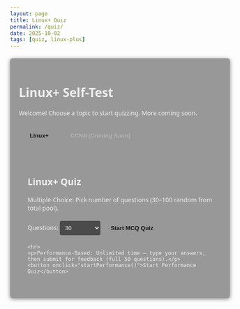 ```yaml
---
layout: page
title: Linux+ Quiz
permalink: /quiz/
date: 2025-10-02
tags: [quiz, linux-plus]
---
```


<div id="quiz-app" class="quiz-container">
  <h1>Linux+ Self-Test</h1>
  <p>Welcome! Choose a topic to start quizzing. More coming soon.</p>

  <!-- Topic Tabs -->
  <div class="topic-tabs">
    <button class="tab-btn active" data-topic="linux-plus" onclick="switchTopic('linux-plus')">Linux+</button>
    <button class="tab-btn" data-topic="ccna" onclick="switchTopic('ccna')" disabled>CCNA (Coming Soon)</button>
  </div>

  <div id="linux-plus-tab" class="tab-content active">
    <h2>Linux+ Quiz</h2>
    <p>Multiple-Choice: Pick number of questions (30–100 random from total pool).</p>
    <label for="mcq-count">Questions: </label>
    <select id="mcq-count">
      <option value="30">30</option>
      <option value="50">50</option>
      <option value="100">100 (Full)</option>
    </select>
    <button onclick="startMCQ()">Start MCQ Quiz</button>

    <hr>
    <p>Performance-Based: Unlimited time — type your answers, then submit for feedback (full 50 questions).</p>
    <button onclick="startPerformance()">Start Performance Quiz</button>

  </div>

  <div id="ccna-tab" class="tab-content">
    <p>CCNA quiz coming soon! In the meantime, check my <a href="/about/">goals</a> for the full roadmap.</p>
  </div>

  <!-- Quiz Area -->
  <div id="quiz-area" style="display:none;"></div>
  <div id="results" style="display:none;"></div>
</div>

<style>
:root {
  --btn-bg: var(--theme-accent);
  --btn-hover: color-mix(in srgb, var(--theme-accent) 70%, black);
  --correct: #20c997;
  --incorrect: #e83e8c;
  --bg-light: rgba(255, 255, 255, 0.05);
  --border-light: var(--theme-accent);
  --text-muted: rgba(255, 255, 255, 0.7);
}

.quiz-container {
  max-width: 800px;
  margin: 20px auto;
  padding: 20px;
  background: rgba(0, 0, 0, 0.4);
  border: 1px solid var(--theme-border);
  border-radius: 6px;
  box-shadow: 0 2px 10px rgba(0, 0, 0, 0.5);
  color: #eee;
  font-family: "Segoe UI", sans-serif;
}

.quiz-container .topic-tabs {
  display: flex;
  margin: 20px 0;
  border-bottom: 1px solid var(--theme-border);
}
.quiz-container .tab-btn {
  padding: 10px 20px;
  background: transparent;
  border: 1px solid var(--theme-border);
  border-bottom: none;
  cursor: pointer;
  color: #ddd;
  transition: background 0.3s ease, color 0.3s ease;
}
.quiz-container .tab-btn.active {
  background: var(--theme-accent);
  color: #111;
  font-weight: bold;
}
.quiz-container .tab-btn:hover:not(:disabled) {
  background: rgba(255, 255, 255, 0.1);
}
.quiz-container .tab-btn:disabled {
  opacity: 0.4;
  cursor: not-allowed;
}
.quiz-container .tab-content {
  padding: 20px;
  border: 1px solid var(--theme-border);
  border-top: none;
}
.quiz-container .tab-content:not(.active) {
  display: none;
}

/* Question Styles */
.quiz-container .question {
  margin-bottom: 20px;
  padding: 15px;
  border-left: 4px solid var(--border-light);
  background: rgba(255, 255, 255, 0.05);
  border-radius: 0 4px 4px 0;
  transition: background 0.3s ease, border-color 0.3s ease;
}
.quiz-container .question.correct {
  border-left-color: var(--correct);
  background: rgba(32, 201, 151, 0.2);
  color: #d4ffd4;
}
.quiz-container .question.incorrect {
  border-left-color: var(--incorrect);
  background: rgba(232, 62, 140, 0.2);
  color: #ffd6e5;
}

.quiz-container .options {
  list-style: none;
  padding: 0;
}
.quiz-container .options li {
  margin: 10px 0;
}

.quiz-container input[type="radio"],
.quiz-container textarea {
  margin-right: 10px;
  width: auto;
}
.quiz-container textarea {
  width: 100%;
  background: rgba(0,0,0,0.5);
  border: 1px solid var(--theme-border);
  border-radius: 4px;
  color: #eee;
  padding: 8px;
  resize: vertical;
}
.quiz-container select {
  background: rgba(0,0,0,0.5);
  border: 1px solid var(--theme-border);
  border-radius: 4px;
  color: #eee;
  padding: 8px;
}

.quiz-container button {
  background: var(--btn-bg);
  color: #111;
  padding: 10px 15px;
  border: none;
  border-radius: 3px;
  cursor: pointer;
  margin: 5px;
  font-weight: bold;
  transition: background 0.3s ease, transform 0.2s ease;
}
.quiz-container button:hover {
  background: var(--btn-hover);
  transform: translateY(-2px);
}

.quiz-container .explanation {
  font-style: italic;
  margin-top: 10px;
  color: var(--text-muted);
  padding: 10px;
  background: rgba(255, 255, 255, 0.08);
  border-radius: 3px;
}

.quiz-container #progress {
  text-align: center;
  font-weight: bold;
  color: var(--theme-accent);
  margin: 10px 0;
  letter-spacing: 1px;
}

@media (max-width: 600px) {
  .quiz-container .topic-tabs {
    flex-direction: column;
  }
  .quiz-container .tab-btn {
    margin-right: 0;
    border-radius: 0;
  }
}
</style>

<script>
const topics = {
  'linux-plus': {
    mcq: [
      {
        question: "A system administrator is troubleshooting a server that fails to start. After POST completes, the screen goes blank. The admin suspects the first bootloader stage is corrupt. On an MBR system, where is it located?",
        options: ["In /boot", "In the Master Boot Record (MBR)", "As a file in /", "In swap"],
        answer: 1,
        explanation: "The initial bootloader stage (first 446 bytes) resides in the Master Boot Record (sector 0)."
      },
      {
        question: "During boot, an admin interrupts the process to select different kernels. Which component provides this menu?",
        options: ["systemd init process", "BIOS/UEFI", "GRUB 2 bootloader", "initramfs image"],
        answer: 2,
        explanation: "GRUB 2 displays a menu after POST, allowing kernel selection or parameter editing."
      }
    ],
    performance: [
      {
        question: "At a GRUB rescue prompt, locate the root filesystem and boot manually.",
        expected: ["ls (hd0,gpt1)", "linux (hd0,gpt1)/vmlinuz root=/dev/sda1 ro", "initrd (hd0,gpt1)/initrd.img", "boot"],
        explanation: "Commands: `ls` → identify partition, `linux` → load kernel, `initrd` → load initramfs, `boot` → start."
      },
      {
        question: "A RISC-V server fails POST because RAID HBA driver missing in initramfs. Which tool rebuilds it?",
        expected: ["dracut"],
        explanation: "`dracut` rebuilds initramfs and includes all needed modules like RAID drivers."
      }
    ]
  },
  'ccna': { mcq: [], performance: [] }
};

let currentQuiz = { type: '', questions: [], current: 0, userAnswers: [] };

document.addEventListener('DOMContentLoaded', () => updateThemeStyles());
let observer = new MutationObserver(() => { updateThemeStyles(); });
observer.observe(document.body, { attributes: true, attributeFilter: ['class'] });

function updateThemeStyles() {}

function switchTopic(topic) {
  if (topic === 'ccna' && topics.ccna.mcq.length === 0) return;
  document.querySelectorAll('.tab-btn').forEach(btn => btn.classList.remove('active'));
  event.target.classList.add('active');
  document.querySelectorAll('.tab-content').forEach(c => c.classList.remove('active'));
  document.getElementById(topic + '-tab').classList.add('active');
}

function startMCQ() {
  const count = Math.min(parseInt(document.getElementById('mcq-count').value), topics['linux-plus'].mcq.length);
  const allQ = topics['linux-plus'].mcq;
  currentQuiz = { type: 'mcq', questions: shuffle([...allQ]).slice(0, count), current: 0, userAnswers: new Array(count).fill(-1) };
  showQuestion();
  document.getElementById('quiz-area').style.display = 'block';
  document.getElementById('results').style.display = 'none';
}

function startPerformance() {
  const allQ = topics['linux-plus'].performance;
  currentQuiz = { type: 'performance', questions: shuffle([...allQ]), current: 0, userAnswers: [] };
  showQuestion();
  document.getElementById('quiz-area').style.display = 'block';
  document.getElementById('results').style.display = 'none';
}

function showQuestion() {
  const q = currentQuiz.questions[currentQuiz.current];
  let html = `<div class="question" id="question-${currentQuiz.current}">
                <h3>Q${currentQuiz.current + 1}: ${q.question}</h3>`;

  if (currentQuiz.type === 'mcq') {
    html += `<ul class="options">
      ${q.options.map((opt, i) => `
        <li><input type="radio" name="q${currentQuiz.current}" value="${i}"> ${opt}</li>`).join('')}
    </ul>`;
  } else {
    const userAns = currentQuiz.userAnswers[currentQuiz.current] || '';
    html += `<textarea rows="4" placeholder="Enter your answer...">${userAns}</textarea>`;
  }

  html += `
    <div id="feedback" class="explanation" style="display:none;"></div>
    <div id="progress">Question ${currentQuiz.current + 1} / ${currentQuiz.questions.length}</div>
    ${currentQuiz.current > 0 ? '<button onclick="prevQuestion()">Previous</button>' : ''}
    <button onclick="checkAnswer()">Check Answer</button>
    <button id="nextBtn" onclick="nextQuestion()" disabled>${currentQuiz.current === currentQuiz.questions.length - 1 ? 'Finish' : 'Next'}</button>
  `;

  document.getElementById('quiz-area').innerHTML = html;
}

function checkAnswer() {
  saveAnswer();
  const q = currentQuiz.questions[currentQuiz.current];
  const userAns = currentQuiz.userAnswers[currentQuiz.current];
  const feedback = document.getElementById('feedback');
  const questionDiv = document.getElementById(`question-${currentQuiz.current}`);

  let correct = false;
  if (currentQuiz.type === 'mcq') {
    correct = userAns === q.answer;
  } else {
    correct = q.expected.some(term => userAns.includes(term.toLowerCase()));
  }

  if (correct) {
    questionDiv.classList.add('correct');
    feedback.innerHTML = `✅ <strong>Correct!</strong><br>${q.explanation}`;
  } else {
    questionDiv.classList.add('incorrect');
    feedback.innerHTML = `❌ <strong>Incorrect.</strong><br>Correct Answer: ${
      currentQuiz.type === 'mcq' ? q.options[q.answer] : q.expected.join(' / ')
    }<br>${q.explanation}`;
  }

  feedback.style.display = 'block';
  document.getElementById('nextBtn').disabled = false;

  // Lock input
  if (currentQuiz.type === 'mcq') {
    document.querySelectorAll(`input[name="q${currentQuiz.current}"]`).forEach(el => el.disabled = true);
  } else {
    document.querySelector('textarea').disabled = true;
  }
}

function nextQuestion() {
  if (currentQuiz.current < currentQuiz.questions.length - 1) {
    currentQuiz.current++;
    showQuestion();
  } else {
    calculateScore();
  }
}

function prevQuestion() {
  currentQuiz.current--;
  showQuestion();
}

function saveAnswer() {
  if (currentQuiz.type === 'mcq') {
    const selected = document.querySelector(`input[name="q${currentQuiz.current}"]:checked`);
    currentQuiz.userAnswers[currentQuiz.current] = selected ? parseInt(selected.value) : -1;
  } else {
    currentQuiz.userAnswers[currentQuiz.current] = document.querySelector('textarea').value.toLowerCase().trim();
  }
}

function calculateScore() {
  let score = 0;
  currentQuiz.questions.forEach((q, i) => {
    const ans = currentQuiz.userAnswers[i];
    if (currentQuiz.type === 'mcq' && ans === q.answer) score++;
    if (currentQuiz.type === 'performance') {
      if (q.expected.some(term => ans.includes(term.toLowerCase()))) score++;
    }
  });
  currentQuiz.score = score;
  showResults();
}

function showResults() {
  let html = `<h2>Results: ${currentQuiz.score || 0} / ${currentQuiz.questions.length} (${Math.round((currentQuiz.score || 0) / currentQuiz.questions.length * 100)}%)</h2>`;
  currentQuiz.questions.forEach((q, i) => {
    const ans = currentQuiz.userAnswers[i];
    const correctDisplay = currentQuiz.type === 'mcq' ? q.options[q.answer] : q.expected.join(' / ');
    const match = currentQuiz.type === 'mcq' ? ans === q.answer : q.expected.some(term => ans.includes(term.toLowerCase()));
    html += `<div class="question ${match ? 'correct' : 'incorrect'}">
      <h3>Q${i+1}: ${q.question}</h3>
      <p><strong>Your Answer:</strong> ${currentQuiz.type === 'mcq' ? (ans !== -1 ? q.options[ans] : 'No answer') : ans || 'No answer'}</p>
      <p><strong>Correct:</strong> ${correctDisplay}</p>
      <div class="explanation">${q.explanation}</div>
    </div>`;
  });
  html += '<button onclick="location.reload()">New Quiz</button>';
  document.getElementById('results').innerHTML = html;
  document.getElementById('results').style.display = 'block';
  document.getElementById('quiz-area').style.display = 'none';
}

function shuffle(arr) {
  for (let i = arr.length - 1; i > 0; i--) {
    const j = Math.floor(Math.random() * (i + 1));
    [arr[i], arr[j]] = [arr[j], arr[i]];
  }
  return arr;
}
</script>

